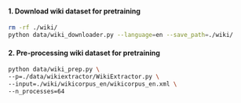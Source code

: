 #### 1. Download wiki dataset for pretraining

```bash
rm -rf ./wiki/
python data/wiki_downloader.py --language=en --save_path=./wiki/
```

#### 2. Pre-processing wiki dataset for pretraining

```bash
python data/wiki_prep.py \
--p=./data/wikiextractor/WikiExtractor.py \
--input=./wiki/wikicorpus_en/wikicorpus_en.xml \
--n_processes=64
```

